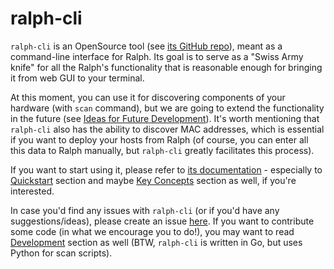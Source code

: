 # ralph-cli

`ralph-cli` is an OpenSource tool (see [its GitHub repo][ralph-cli]), meant as a
command-line interface for Ralph. Its goal is to serve as a "Swiss Army knife"
for all the Ralph's functionality that is reasonable enough for bringing it from
web GUI to your terminal.

At this moment, you can use it for discovering components of your hardware (with
`scan` command), but we are going to extend the functionality in the future (see
[Ideas for Future Development][development-ideas]). It's worth mentioning that
`ralph-cli` also has the ability to discover MAC addresses, which is essential
if you want to deploy your hosts from Ralph (of course, you can enter all this
data to Ralph manually, but `ralph-cli` greatly facilitates this process).

If you want to start using it, please refer to [its documentation][docs] -
especially to [Quickstart][] section and maybe [Key Concepts][] section as well,
if you're interested.

In case you'd find any issues with `ralph-cli` (or if you'd have any
suggestions/ideas), please create an issue [here][issues]. If you want to
contribute some code (in what we encourage you to do!), you may want to read
[Development][] section as well (BTW, `ralph-cli` is written in Go, but uses
Python for scan scripts).

[ralph-cli]: https://github.com/allegro/ralph-cli
[development-ideas]: http://ralph-cli.readthedocs.io/en/latest/development/#ideas-for-future-development
[docs]: http://ralph-cli.readthedocs.io/en/latest/
[Quickstart]: http://ralph-cli.readthedocs.io/en/latest/quickstart/
[Key Concepts]: http://ralph-cli.readthedocs.io/en/latest/concepts/
[issues]: https://github.com/allegro/ralph-cli/issues
[Development]: http://ralph-cli.readthedocs.io/en/latest/development/
